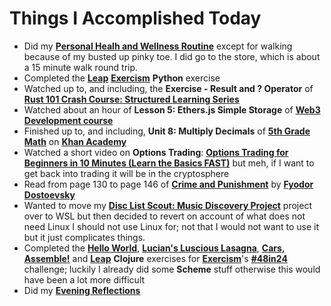 # Things I Accomplished Today

- Did my **[Personal Healh and Wellness Routine](../../../routines/personal-health-and-wellness-routine-2024-week-2.md)** except for walking because of my busted up pinky toe. I did go to the store, which is about a 15 minute walk round trip.
- Completed the **[Leap](https://exercism.org/tracks/python/exercises/leap)** **[Exercism](https://exercism.org)** **Python** exercise
- Watched up to, and including, the **Exercise - Result and ? Operator** of **[Rust 101 Crash Course: Structured Learning Series](https://www.youtube.com/watch?v=lzKeecy4OmQ)**
- Watched about an hour of **Lesson 5: Ethers.js Simple Storage** of **[Web3 Development course](https://www.youtube.com/watch?v=gyMwXuJrbJQ)**
- Finished up to, and including, **Unit 8: Multiply Decimals** of **[5th Grade Math](https://www.khanacademy.org/math/cc-fifth-grade-math)** on **[Khan Academy](https://www.khanacademy.org)**
- Watched a short video on **Options Trading**: **[Options Trading for Beginners in 10 Minutes (Learn the Basics FAST)](https://www.youtube.com/watch?v=O8EN51F6jUo)** but meh, if I want to get back into trading it will be in the cryptosphere
- Read from page 130 to page 146 of **[Crime and Punishment](https://www.goodreads.com/book/show/7144.Crime_and_Punishment)** by **[Fyodor Dostoevsky](https://www.goodreads.com/author/show/3137322.Fyodor_Dostoevsky)**
- Wanted to move my **[Disc List Scout: Music Discovery Project](https://github.com/evorhard/Disc-List-Scout--Music-Discovery)** project over to WSL but then decided to revert on account of what does not need Linux I should not use Linux for; not that I would not want to use it but it just complicates things.
- Completed the **[Hello World]()**, **[Lucian's Luscious Lasagna]()**, **[Cars, Assemble!]()** and **[Leap]()** **Clojure** exercises for **[Exercism](https://exercism.org)**'s **[#48in24](https://exercism.org/challenges/48in24)** challenge; luckily I already did some **Scheme** stuff otherwise this would have been a lot more difficult
- Did my **[Evening Reflections](../../../routines/evening-reflections.md)**
